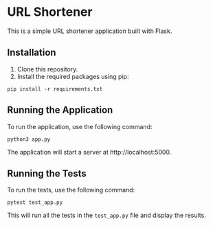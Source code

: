 # URL Shortener

This is a simple URL shortener application built with Flask.

## Installation

1. Clone this repository.
2. Install the required packages using pip:

```
pip install -r requirements.txt
```

## Running the Application

To run the application, use the following command:

```
python3 app.py
```

The application will start a server at http://localhost:5000.

## Running the Tests

To run the tests, use the following command:

```
pytest test_app.py
```

This will run all the tests in the `test_app.py` file and display the results.
